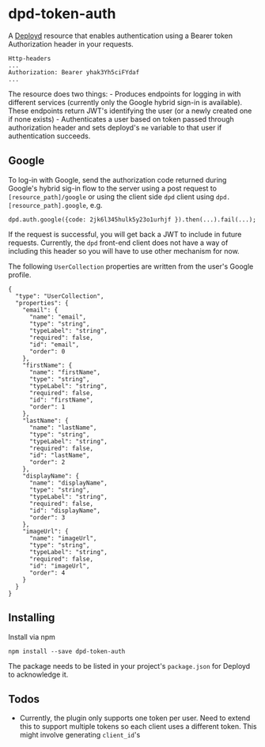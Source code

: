 # dpd-token-auth
A [Deployd](http://deployd.com/) resource that enables authentication using a Bearer token Authorization header in your requests.

    Http-headers
    ...
    Authorization: Bearer yhak3Yh5ciFYdaf
    ...

The resource does two things: 
    - Produces endpoints for logging in with different services (currently only the Google hybrid sign-in is available). These endpoints return JWT's identifying the user (or a newly created one if none exists)
    -  Authenticates a user based on token passed through authorization header and sets deployd's `me` variable to that user if authentication succeeds.

## Google
To log-in with Google, send the authorization code returned during Google's hybrid sig-in flow to the server using a post request to `[resource_path]/google` or using the client side `dpd` client using `dpd.[resource_path].google`, e.g.

    dpd.auth.google({code: 2jk6l345hulk5y23o1urhjf }).then(...).fail(...);

If the request is successful, you will get back a JWT to include in future requests. Currently, the `dpd` front-end client does not have a way of including this header so you will have to use other mechanism for now.

The following `UserCollection` properties are written from the user's Google profile.

    {
      "type": "UserCollection",
      "properties": {
        "email": {
          "name": "email",
          "type": "string",
          "typeLabel": "string",
          "required": false,
          "id": "email",
          "order": 0
        },
        "firstName": {
          "name": "firstName",
          "type": "string",
          "typeLabel": "string",
          "required": false,
          "id": "firstName",
          "order": 1
        },
        "lastName": {
          "name": "lastName",
          "type": "string",
          "typeLabel": "string",
          "required": false,
          "id": "lastName",
          "order": 2
        },
        "displayName": {
          "name": "displayName",
          "type": "string",
          "typeLabel": "string",
          "required": false,
          "id": "displayName",
          "order": 3
        },
        "imageUrl": {
          "name": "imageUrl",
          "type": "string",
          "typeLabel": "string",
          "required": false,
          "id": "imageUrl",
          "order": 4
        }
      }
    }

## Installing
Install via npm

    npm install --save dpd-token-auth

The package needs to be listed in your project's `package.json` for Deployd to acknowledge it.

## Todos
  - Currently, the plugin only supports one token per user. Need to extend this to support multiple tokens so each client uses a different token. This might involve generating `client_id`'s
